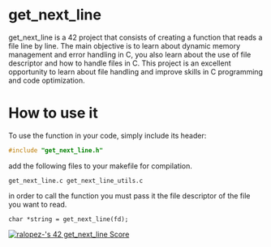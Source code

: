 # get_next_line

get_next_line is a 42 project that consists of creating a function that reads a file line by line. The main objective is to learn about dynamic memory management and error handling in C, you also learn about the use of file descriptor and how to handle files in C. This project is an excellent opportunity to learn about file handling and improve skills in C programming and code optimization.

# How to use it

To use the function in your code, simply include its header:

```C
#include "get_next_line.h"
```

add the following files to your makefile for compilation.

```shell
get_next_line.c get_next_line_utils.c
```

in order to call the function you must pass it the file descriptor of the file you want to read.

```
char *string = get_next_line(fd);
```



[![ralopez-'s 42 get_next_line Score](https://badge42.vercel.app/api/v2/cldajqyyb00760gla9rd1l22o/project/2815950)](https://github.com/JaeSeoKim/badge42)
